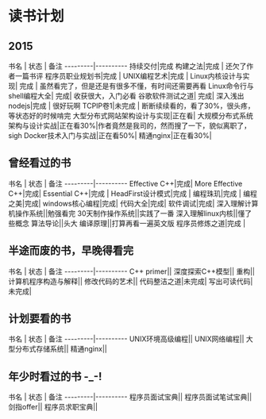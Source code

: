 # 读书计划 


## 2015
书名  | 状态 | 备注
---------|----------
持续交付|完成 
构建之法|完成 | 还欠了作者一篇书评
程序员职业规划书|完成 | 
UNIX编程艺术|完成 | 
Linux内核设计与实现| 完成 | 虽然看完了，但是还是有很多不懂，有时间还需要再看
Linux命令行与shell编程大全| 完成| 收获很大，入门必看
谷歌软件测试之道| 完成| 
深入浅出nodejs|完成 | 很好玩啊
TCPIP卷1|未完成 | 断断续续看的，看了30%，很头疼，等状态好的时候啃完
大型分布式网站架构设计与实现|正在看| 
大规模分布式系统架构与设计实战|正在看30%|作者竟然是我司的，然而搜了一下，貌似离职了，sigh
Docker技术入门与实战|正在看50%| 
精通nginx|正在看30%| 


## 曾经看过的书

书名  | 状态 | 备注
---------|----------
Effective C++|完成|
More Effective C++|完成|
Essential C++|完成 |
HeadFirst设计模式|完成 |
编程珠玑|完成 |
编程之美|完成|
windows核心编程|完成|
代码大全|完成|
软件调试|完成|
深入理解计算机操作系统||勉强看完
30天制作操作系统||实践了一番
深入理解linux内核||懂了些概念
算法导论||头大
编译原理||打算再看一遍英文版
程序员修炼之道|完成 | 

## 半途而废的书，早晚得看完
书名  | 状态 | 备注
---------|----------
C++ primer||
深度探索C++模型||
重构||
计算机程序构造与解释||
修改代码的艺术||
代码整洁之道|未完成|
写出可读代码|未完成|

## 计划要看的书
书名  | 状态 | 备注
---------|----------
UNIX环境高级编程||
UNIX网络编程||
大型分布式存储系统||
精通nginx||

## 年少时看过的书 -_-!
书名  | 状态 | 备注
---------|----------
程序员面试宝典||
程序员面试笔试宝典||
剑指offer||
程序员求职宝典||

